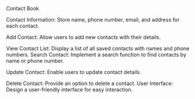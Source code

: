 Contact Book

Contact Information: Store name, phone number, email, and address for each contact.

Add Contact: Allow users to add new contacts with their details.

View Contact List: Display a list of all saved contacts with names and phone numbers. Search Contact: Implement a search function to find contacts by name or phone number.

Update Contact: Enable users to update contact details.

Delete Contact: Provide an option to delete a contact. User Interface: Design a user-friendly interface for easy interaction.